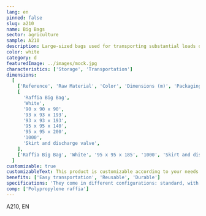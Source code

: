 ```yaml
---
lang: en
pinned: false
slug: a210
name: Big Bags
sector: agriculture
sample: A210
description: Large-sized bags used for transporting substantial loads of granulated, aggregate, and/or powder products.
color: white
category: d
featuredImage: ../images/mock.jpg
characteristics: ['Storage', 'Transportation']
dimensions:
  [
    ['Reference', 'Raw Material', 'Color', 'Dimensions (m)', 'Packaging (units)', 'Specifications'],
    [
      'Raffia Big Bag',
      'White',
      '90 x 90 x 90',
      '93 x 93 x 193',
      '93 x 93 x 193',
      '95 x 95 x 140',
      '95 x 95 x 200',
      '1000',
      'Skirt and discharge valve',
    ],
    ['Raffia Big Bag', 'White', '95 x 95 x 185', '1000', 'Skirt and discharge valve', 'Perforated'],
  ]
customizable: true
customizableText: This product is customizable according to your needs. Contact us for more information.
benefits: ['Easy transportation', 'Reusable', 'Durable']
specifications: 'They come in different configurations: standard, with filling skirt, discharge valve, among others.'
comp: ['Polypropylene raffia']
---
```


A210, EN
